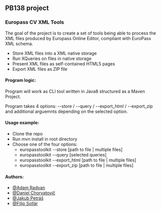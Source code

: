 ## PB138 project
### Europass CV XML Tools


The goal of the project is to create a set of tools being able to process the XML files produced by Europass Online Editor, compliant with EuroPass XML schema.


  - Store XML files into a XML native storage
  - Run XQueries on files in native storage
  - Present XML files as self-contained HTML5 pages
  - Export XML files as ZIP file
  

#### Program logic:

Program will work as CLI tool written in Java8 structured as a Maven Project. 

Program takes 4 options: --store / --query / --export_html / --export_zip and additional arguemnts depending on the selected option.


#### Usage example:

  - Clone the repo
  - Run mvn install in root directory
  - Choose one of the four options:
      - europasstoolkit --store [path to file | multiple files]
      - europasstoolkit --query [selected queries]
      - europasstoolkit --export_html [path to file | multiple files]
      - europasstoolkit --export_zip [path to file | multiple files]
      
  



#### Authors:
  - [@Adam Radvan](https://github.com/adamradvan)
  - [@Daniel Chorvatovič](https://github.com/dchorvat1)
  - [@Jakub Petráš](https://github.com/Jakub2801)
  - [@Filip Sollár](https://github.com/kserno)

